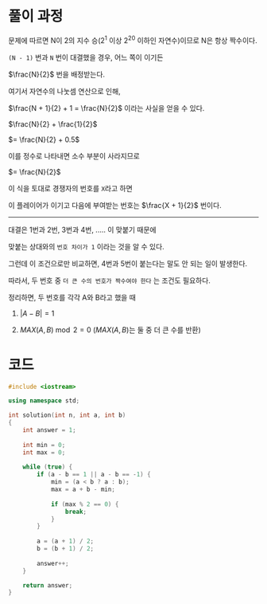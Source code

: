 # 풀이 과정

문제에 따르면 N이 2의 지수 승(2<sup>1</sup> 이상 2<sup>20</sup> 이하인 자연수)이므로 N은 항상 짝수이다.

```(N - 1)``` 번과 ```N``` 번이 대결했을 경우, 어느 쪽이 이기든

$\frac{N}{2}$ 번을 배정받는다.

여기서 자연수의 나눗셈 연산으로 인해,

$\frac{N + 1}{2} + 1 = \frac{N}{2}$ 이라는 사실을 얻을 수 있다.

$\frac{N}{2} + \frac{1}{2}$

$= \frac{N}{2} + 0.5$

이를 정수로 나타내면 소수 부분이 사라지므로

$= \frac{N}{2}$

이 식을 토대로 경쟁자의 번호를 ```X```라고 하면

이 플레이어가 이기고 다음에 부여받는 번호는 $\frac{X + 1}{2}$ 번이다.

---------------------------------------------------

대결은 1번과 2번, 3번과 4번, ..... 이 맞붙기 때문에

맞붙는 상대와의 ```번호 차이가 1``` 이라는 것을 알 수 있다.

그런데 이 조건으로만 비교하면, 4번과 5번이 붙는다는 말도 안 되는 일이 발생한다.

따라서, 두 번호 중 ```더 큰 수의 번호가 짝수여야 한다``` 는 조건도 필요하다.

정리하면, 두 번호를 각각 A와 B라고 했을 때

1. $|A - B| = 1$

2. $MAX(A, B) \bmod 2 = 0$ ($MAX(A, B)$는 둘 중 더 큰 수를 반환)


# 코드

```cpp
#include <iostream>

using namespace std;

int solution(int n, int a, int b)
{
    int answer = 1;
    
    int min = 0;
    int max = 0;
    
    while (true) {
        if (a - b == 1 || a - b == -1) {
            min = (a < b ? a : b);
            max = a + b - min;
            
            if (max % 2 == 0) {
                break;
            }
        }
        
        a = (a + 1) / 2;
        b = (b + 1) / 2;
        
        answer++;
    }

    return answer;
}
```
